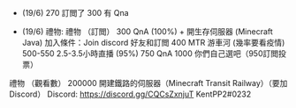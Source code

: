 - (19/6) 270 訂閲了 300 有 Qna

- (19/6) 禮物: 
禮物 （訂閲）
300 QnA (100%) + 開生存伺服器 (Minecraft Java)
加入條件：Join discord 好友和訂閲
400 MTR 游車河 (幾率要看疫情)
500-550 2.5-3.5小時直播 (95%)
750 QnA 
1000 你們自己選吧（950訂閲投票）

禮物 （觀看數）
200000 開建鐵路的伺服器（Minecraft Transit Railway）（要加 Discord）
Discord: https://discord.gg/CQCsZxnjuT   KentPP2#0232
